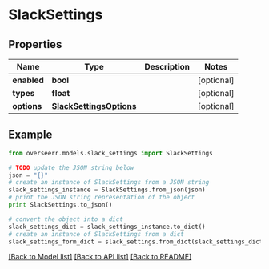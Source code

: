 # SlackSettings


## Properties
Name | Type | Description | Notes
------------ | ------------- | ------------- | -------------
**enabled** | **bool** |  | [optional] 
**types** | **float** |  | [optional] 
**options** | [**SlackSettingsOptions**](SlackSettingsOptions.md) |  | [optional] 

## Example

```python
from overseerr.models.slack_settings import SlackSettings

# TODO update the JSON string below
json = "{}"
# create an instance of SlackSettings from a JSON string
slack_settings_instance = SlackSettings.from_json(json)
# print the JSON string representation of the object
print SlackSettings.to_json()

# convert the object into a dict
slack_settings_dict = slack_settings_instance.to_dict()
# create an instance of SlackSettings from a dict
slack_settings_form_dict = slack_settings.from_dict(slack_settings_dict)
```
[[Back to Model list]](../README.md#documentation-for-models) [[Back to API list]](../README.md#documentation-for-api-endpoints) [[Back to README]](../README.md)


